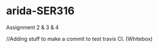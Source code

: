 # arida-SER316
Assignment 2 & 3 & 4


//Adding stuff to make a commit to test travis CI. (Whitebox)
